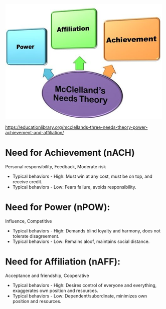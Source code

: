 ![McClelland's three needs theory](./images/McClellands-Needs-Theory.jpg)

https://educationlibrary.org/mcclellands-three-needs-theory-power-achievement-and-affiliation/

# Need for Achievement (nACH)
Personal responsibility, Feedback, Moderate risk

- Typical behaviors - High: Must win at any cost, must be on top, and receive credit.
- Typical behaviors - Low: Fears failure, avoids responsibility.
# Need for Power (nPOW):
Influence, Competitive

- Typical behaviors - High: Demands blind loyalty and harmony, does not tolerate disagreement.
- Typical behaviors - Low: Remains aloof, maintains social distance.
# Need for Affiliation (nAFF):
Acceptance and friendship, Cooperative

- Typical behaviors - High: Desires control of everyone and everything, exaggerates own position and resources.
- Typical behaviors - Low: Dependent/subordinate, minimizes own position and resources.